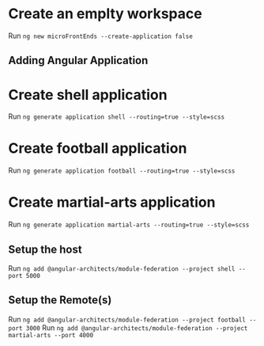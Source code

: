 # Create an emplty workspace

Run `ng new microFrontEnds --create-application false`

## Adding Angular Application
# Create shell application
Run `ng generate application shell --routing=true --style=scss` 
# Create football application
Run `ng generate application football --routing=true --style=scss`
# Create martial-arts application
Run `ng generate application martial-arts --routing=true --style=scss`
## Setup the host

Run `ng add @angular-architects/module-federation --project shell --port 5000` 

## Setup the Remote(s)

Run `ng add @angular-architects/module-federation --project football --port 3000` 
Run `ng add @angular-architects/module-federation --project martial-arts --port 4000` 

